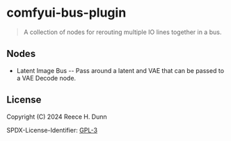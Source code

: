 # comfyui-bus-plugin
> A collection of nodes for rerouting multiple IO lines together in a bus.

## Nodes
- Latent Image Bus -- Pass around a latent and VAE that can be passed to a VAE Decode node.

## License
Copyright (C) 2024 Reece H. Dunn

SPDX-License-Identifier: [GPL-3](LICENSE)
